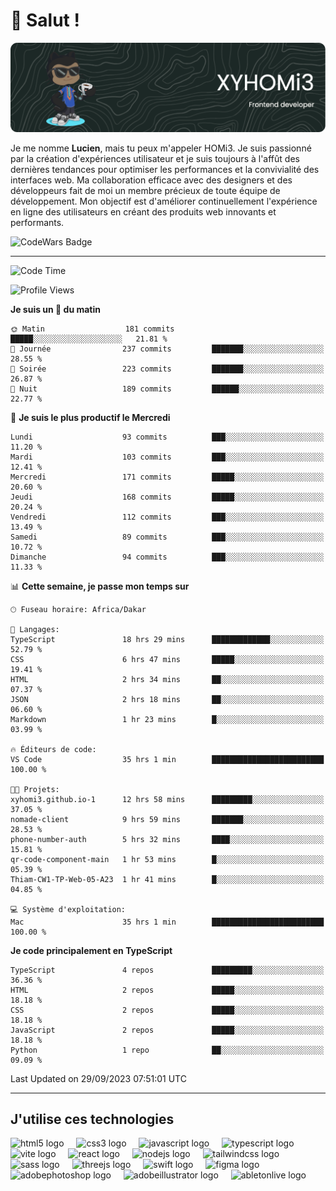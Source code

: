 # 👋 Salut !

![Header](./github-header-image.png)

Je me nomme **Lucien**, mais tu peux m'appeler HOMi3. Je suis passionné par la création d'expériences utilisateur et je suis toujours à l'affût des dernières tendances pour optimiser les performances et la convivialité des interfaces web. Ma collaboration efficace avec des designers et des développeurs fait de moi un membre précieux de toute équipe de développement. Mon objectif est d'améliorer continuellement l'expérience en ligne des utilisateurs en créant des produits web innovants et performants.

![CodeWars Badge](https://www.codewars.com/users/xyhomi3/badges/small)

---
<!--START_SECTION:waka-->
![Code Time](http://img.shields.io/badge/Code%20Time-39%20hrs%2044%20mins-blue)

![Profile Views](http://img.shields.io/badge/Vues%20du%20profil-711-blue)

**Je suis un 🐤 du matin** 

```text
🌞 Matin                  181 commits         █████░░░░░░░░░░░░░░░░░░░░   21.81 % 
🌆 Journée                237 commits         ███████░░░░░░░░░░░░░░░░░░   28.55 % 
🌃 Soirée                 223 commits         ███████░░░░░░░░░░░░░░░░░░   26.87 % 
🌙 Nuit                   189 commits         ██████░░░░░░░░░░░░░░░░░░░   22.77 % 
```
📅 **Je suis le plus productif le Mercredi** 

```text
Lundi                    93 commits          ███░░░░░░░░░░░░░░░░░░░░░░   11.20 % 
Mardi                    103 commits         ███░░░░░░░░░░░░░░░░░░░░░░   12.41 % 
Mercredi                 171 commits         █████░░░░░░░░░░░░░░░░░░░░   20.60 % 
Jeudi                    168 commits         █████░░░░░░░░░░░░░░░░░░░░   20.24 % 
Vendredi                 112 commits         ███░░░░░░░░░░░░░░░░░░░░░░   13.49 % 
Samedi                   89 commits          ███░░░░░░░░░░░░░░░░░░░░░░   10.72 % 
Dimanche                 94 commits          ███░░░░░░░░░░░░░░░░░░░░░░   11.33 % 
```


📊 **Cette semaine, je passe mon temps sur** 

```text
🕑︎ Fuseau horaire: Africa/Dakar

💬 Langages: 
TypeScript               18 hrs 29 mins      █████████████░░░░░░░░░░░░   52.79 % 
CSS                      6 hrs 47 mins       █████░░░░░░░░░░░░░░░░░░░░   19.41 % 
HTML                     2 hrs 34 mins       ██░░░░░░░░░░░░░░░░░░░░░░░   07.37 % 
JSON                     2 hrs 18 mins       ██░░░░░░░░░░░░░░░░░░░░░░░   06.60 % 
Markdown                 1 hr 23 mins        █░░░░░░░░░░░░░░░░░░░░░░░░   03.99 % 

🔥 Éditeurs de code: 
VS Code                  35 hrs 1 min        █████████████████████████   100.00 % 

🐱‍💻 Projets: 
xyhomi3.github.io-1      12 hrs 58 mins      █████████░░░░░░░░░░░░░░░░   37.05 % 
nomade-client            9 hrs 59 mins       ███████░░░░░░░░░░░░░░░░░░   28.53 % 
phone-number-auth        5 hrs 32 mins       ████░░░░░░░░░░░░░░░░░░░░░   15.81 % 
qr-code-component-main   1 hr 53 mins        █░░░░░░░░░░░░░░░░░░░░░░░░   05.39 % 
Thiam-CW1-TP-Web-05-A23  1 hr 41 mins        █░░░░░░░░░░░░░░░░░░░░░░░░   04.85 % 

💻 Système d'exploitation: 
Mac                      35 hrs 1 min        █████████████████████████   100.00 % 
```

**Je code principalement en TypeScript** 

```text
TypeScript               4 repos             █████████░░░░░░░░░░░░░░░░   36.36 % 
HTML                     2 repos             █████░░░░░░░░░░░░░░░░░░░░   18.18 % 
CSS                      2 repos             █████░░░░░░░░░░░░░░░░░░░░   18.18 % 
JavaScript               2 repos             █████░░░░░░░░░░░░░░░░░░░░   18.18 % 
Python                   1 repo              ██░░░░░░░░░░░░░░░░░░░░░░░   09.09 % 
```




 Last Updated on 29/09/2023 07:51:01 UTC
<!--END_SECTION:waka-->
---

## J'utilise ces technologies

<div align="left">
  <img src="https://skillicons.dev/icons?i=html" height="40" alt="html5 logo"  />
  <img width="12" />
  <img src="https://skillicons.dev/icons?i=css" height="40" alt="css3 logo"  />
  <img width="12" />
  <img src="https://skillicons.dev/icons?i=js" height="40" alt="javascript logo"  />
  <img width="12" />
  <img src="https://skillicons.dev/icons?i=ts" height="40" alt="typescript logo"  />
  <img width="12" />
  <img src="https://skillicons.dev/icons?i=vite" height="40" alt="vite logo"  />
  <img width="12" />
  <img src="https://skillicons.dev/icons?i=react" height="40" alt="react logo"  />
  <img width="12" />
  <img src="https://cdn.jsdelivr.net/gh/devicons/devicon/icons/nodejs/nodejs-original.svg" height="40" alt="nodejs logo"  />
  <img width="12" />
  <img src="https://skillicons.dev/icons?i=tailwind" height="40" alt="tailwindcss logo"  />
  <img width="12" />
  <img src="https://skillicons.dev/icons?i=sass" height="40" alt="sass logo"  />
  <img width="12" />
  <img src="https://skillicons.dev/icons?i=threejs" height="40" alt="threejs logo"  />
  <img width="12" />
  <img src="https://skillicons.dev/icons?i=swift" height="40" alt="swift logo"  />
  <img width="12" />
  <img src="https://skillicons.dev/icons?i=figma" height="40" alt="figma logo"  />
  <img width="12" />
  <img src="https://skillicons.dev/icons?i=ps" height="40" alt="adobephotoshop logo"  />
  <img width="12" />
  <img src="https://skillicons.dev/icons?i=ai" height="40" alt="adobeillustrator logo"  />
  <img width="12" />
  <img src="https://skillicons.dev/icons?i=ableton" height="40" alt="abletonlive logo"  />
</div>



